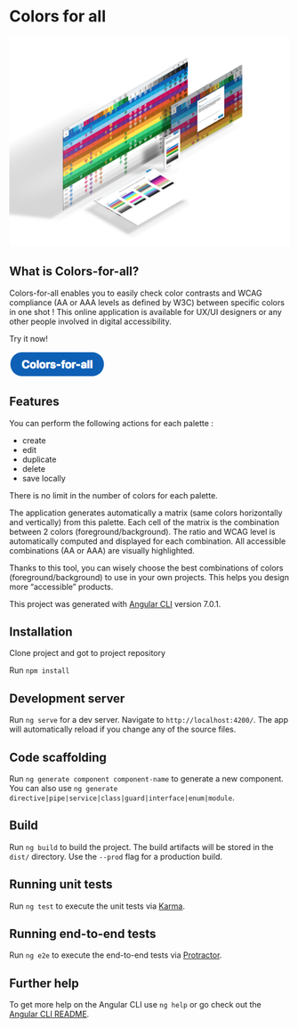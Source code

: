 # Colors for all

![Alt text](./assets/img/colors-for-all.png?raw=true 'Colors for all')

## What is Colors-for-all?

Colors-for-all enables you to easily check color contrasts and WCAG compliance (AA or AAA levels as defined by W3C) between specific colors in one shot ! This online application is available for UX/UI designers or any other people involved in digital accessibility.

Try it now!

[![Alt text](./assets/img/button.png?raw=true 'Colors for all')](https://AmadeusITGroup.github.io/Colors-for-All/)

## Features

You can perform the following actions for each palette :

- create
- edit
- duplicate
- delete
- save locally

There is no limit in the number of colors for each palette.

The application generates automatically a matrix (same colors horizontally and vertically) from this palette. Each cell of the matrix is the combination between 2 colors (foreground/background). The ratio and WCAG level is automatically computed and displayed for each combination. All accessible combinations (AA or AAA) are visually highlighted.

Thanks to this tool, you can wisely choose the best combinations of colors (foreground/background) to use in your own projects. This helps you design more “accessible” products.

This project was generated with [Angular CLI](https://github.com/angular/angular-cli) version 7.0.1.

## Installation

Clone project and got to project repository

Run `npm install`

## Development server

Run `ng serve` for a dev server. Navigate to `http://localhost:4200/`. The app will automatically reload if you change any of the source files.

## Code scaffolding

Run `ng generate component component-name` to generate a new component. You can also use `ng generate directive|pipe|service|class|guard|interface|enum|module`.

## Build

Run `ng build` to build the project. The build artifacts will be stored in the `dist/` directory. Use the `--prod` flag for a production build.

## Running unit tests

Run `ng test` to execute the unit tests via [Karma](https://karma-runner.github.io).

## Running end-to-end tests

Run `ng e2e` to execute the end-to-end tests via [Protractor](http://www.protractortest.org/).

## Further help

To get more help on the Angular CLI use `ng help` or go check out the [Angular CLI README](https://github.com/angular/angular-cli/blob/master/README.md).
